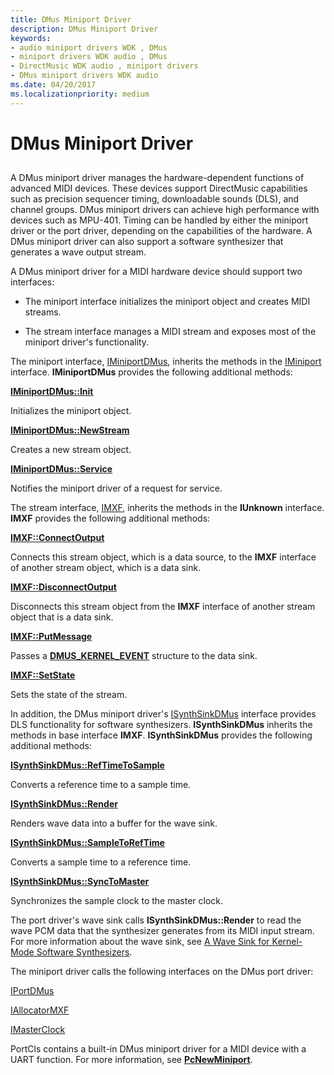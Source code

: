 ```yaml
---
title: DMus Miniport Driver
description: DMus Miniport Driver
keywords:
- audio miniport drivers WDK , DMus
- miniport drivers WDK audio , DMus
- DirectMusic WDK audio , miniport drivers
- DMus miniport drivers WDK audio
ms.date: 04/20/2017
ms.localizationpriority: medium
---
```


# DMus Miniport Driver


## <span id="dmus_miniport_driver"></span><span id="DMUS_MINIPORT_DRIVER"></span>


A DMus miniport driver manages the hardware-dependent functions of advanced MIDI devices. These devices support DirectMusic capabilities such as precision sequencer timing, downloadable sounds (DLS), and channel groups. DMus miniport drivers can achieve high performance with devices such as MPU-401. Timing can be handled by either the miniport driver or the port driver, depending on the capabilities of the hardware. A DMus miniport driver can also support a software synthesizer that generates a wave output stream.

A DMus miniport driver for a MIDI hardware device should support two interfaces:

-   The miniport interface initializes the miniport object and creates MIDI streams.

-   The stream interface manages a MIDI stream and exposes most of the miniport driver's functionality.

The miniport interface, [IMiniportDMus](/windows-hardware/drivers/ddi/dmusicks/nn-dmusicks-iminiportdmus), inherits the methods in the [IMiniport](/windows-hardware/drivers/ddi/portcls/nn-portcls-iminiport) interface. **IMiniportDMus** provides the following additional methods:

[**IMiniportDMus::Init**](/windows-hardware/drivers/ddi/dmusicks/nf-dmusicks-iminiportdmus-init)

Initializes the miniport object.

[**IMiniportDMus::NewStream**](/windows-hardware/drivers/ddi/dmusicks/nf-dmusicks-iminiportdmus-newstream)

Creates a new stream object.

[**IMiniportDMus::Service**](/windows-hardware/drivers/ddi/dmusicks/nf-dmusicks-iminiportdmus-service)

Notifies the miniport driver of a request for service.

The stream interface, [IMXF](/windows-hardware/drivers/ddi/dmusicks/nn-dmusicks-imxf), inherits the methods in the **IUnknown** interface. **IMXF** provides the following additional methods:

[**IMXF::ConnectOutput**](/windows-hardware/drivers/ddi/dmusicks/nf-dmusicks-imxf-connectoutput)

Connects this stream object, which is a data source, to the **IMXF** interface of another stream object, which is a data sink.

[**IMXF::DisconnectOutput**](/windows-hardware/drivers/ddi/dmusicks/nf-dmusicks-imxf-disconnectoutput)

Disconnects this stream object from the **IMXF** interface of another stream object that is a data sink.

[**IMXF::PutMessage**](/windows-hardware/drivers/ddi/dmusicks/nf-dmusicks-imxf-putmessage)

Passes a [**DMUS\_KERNEL\_EVENT**](/windows-hardware/drivers/ddi/dmusicks/ns-dmusicks-_dmus_kernel_event) structure to the data sink.

[**IMXF::SetState**](/windows-hardware/drivers/ddi/dmusicks/nf-dmusicks-imxf-setstate)

Sets the state of the stream.

In addition, the DMus miniport driver's [ISynthSinkDMus](/windows-hardware/drivers/ddi/dmusicks/nn-dmusicks-isynthsinkdmus) interface provides DLS functionality for software synthesizers. **ISynthSinkDMus** inherits the methods in base interface **IMXF**. **ISynthSinkDMus** provides the following additional methods:

[**ISynthSinkDMus::RefTimeToSample**](/windows-hardware/drivers/ddi/dmusicks/nf-dmusicks-isynthsinkdmus-reftimetosample)

Converts a reference time to a sample time.

[**ISynthSinkDMus::Render**](/windows-hardware/drivers/ddi/dmusicks/nf-dmusicks-isynthsinkdmus-render)

Renders wave data into a buffer for the wave sink.

[**ISynthSinkDMus::SampleToRefTime**](/windows-hardware/drivers/ddi/dmusicks/nf-dmusicks-isynthsinkdmus-sampletoreftime)

Converts a sample time to a reference time.

[**ISynthSinkDMus::SyncToMaster**](/windows-hardware/drivers/ddi/dmusicks/nf-dmusicks-isynthsinkdmus-synctomaster)

Synchronizes the sample clock to the master clock.

The port driver's wave sink calls **ISynthSinkDMus::Render** to read the wave PCM data that the synthesizer generates from its MIDI input stream. For more information about the wave sink, see [A Wave Sink for Kernel-Mode Software Synthesizers](a-wave-sink-for-kernel-mode-software-synthesizers.md).

The miniport driver calls the following interfaces on the DMus port driver:

[IPortDMus](/windows-hardware/drivers/ddi/dmusicks/nn-dmusicks-iportdmus)

[IAllocatorMXF](/windows-hardware/drivers/ddi/dmusicks/nn-dmusicks-iallocatormxf)

[IMasterClock](/windows-hardware/drivers/ddi/dmusicks/nn-dmusicks-imasterclock)

PortCls contains a built-in DMus miniport driver for a MIDI device with a UART function. For more information, see [**PcNewMiniport**](/windows-hardware/drivers/ddi/portcls/nf-portcls-pcnewminiport).

 

